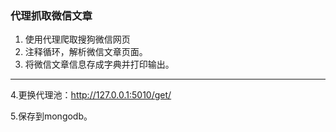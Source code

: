 ### 代理抓取微信文章

1. 使用代理爬取搜狗微信网页
2. 注释循环，解析微信文章页面。
3. 将微信文章信息存成字典并打印输出。

***

4.更换代理池：http://127.0.0.1:5010/get/

5.保存到mongodb。